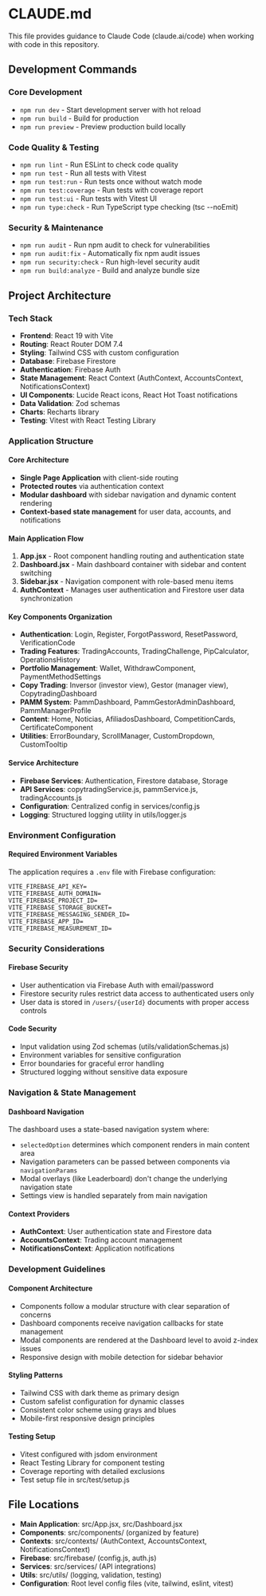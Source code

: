 # CLAUDE.md

This file provides guidance to Claude Code (claude.ai/code) when working with code in this repository.

## Development Commands

### Core Development
- `npm run dev` - Start development server with hot reload
- `npm run build` - Build for production
- `npm run preview` - Preview production build locally

### Code Quality & Testing
- `npm run lint` - Run ESLint to check code quality
- `npm run test` - Run all tests with Vitest
- `npm run test:run` - Run tests once without watch mode
- `npm run test:coverage` - Run tests with coverage report
- `npm run test:ui` - Run tests with Vitest UI
- `npm run type:check` - Run TypeScript type checking (tsc --noEmit)

### Security & Maintenance
- `npm run audit` - Run npm audit to check for vulnerabilities
- `npm run audit:fix` - Automatically fix npm audit issues
- `npm run security:check` - Run high-level security audit
- `npm run build:analyze` - Build and analyze bundle size

## Project Architecture

### Tech Stack
- **Frontend**: React 19 with Vite
- **Routing**: React Router DOM 7.4
- **Styling**: Tailwind CSS with custom configuration
- **Database**: Firebase Firestore
- **Authentication**: Firebase Auth
- **State Management**: React Context (AuthContext, AccountsContext, NotificationsContext)
- **UI Components**: Lucide React icons, React Hot Toast notifications
- **Data Validation**: Zod schemas
- **Charts**: Recharts library
- **Testing**: Vitest with React Testing Library

### Application Structure

#### Core Architecture
- **Single Page Application** with client-side routing
- **Protected routes** via authentication context
- **Modular dashboard** with sidebar navigation and dynamic content rendering
- **Context-based state management** for user data, accounts, and notifications

#### Main Application Flow
1. **App.jsx** - Root component handling routing and authentication state
2. **Dashboard.jsx** - Main dashboard container with sidebar and content switching
3. **Sidebar.jsx** - Navigation component with role-based menu items
4. **AuthContext** - Manages user authentication and Firestore user data synchronization

#### Key Components Organization
- **Authentication**: Login, Register, ForgotPassword, ResetPassword, VerificationCode
- **Trading Features**: TradingAccounts, TradingChallenge, PipCalculator, OperationsHistory
- **Portfolio Management**: Wallet, WithdrawComponent, PaymentMethodSettings
- **Copy Trading**: Inversor (investor view), Gestor (manager view), CopytradingDashboard
- **PAMM System**: PammDashboard, PammGestorAdminDashboard, PammManagerProfile
- **Content**: Home, Noticias, AfiliadosDashboard, CompetitionCards, CertificateComponent
- **Utilities**: ErrorBoundary, ScrollManager, CustomDropdown, CustomTooltip

#### Service Architecture
- **Firebase Services**: Authentication, Firestore database, Storage
- **API Services**: copytradingService.js, pammService.js, tradingAccounts.js
- **Configuration**: Centralized config in services/config.js
- **Logging**: Structured logging utility in utils/logger.js

### Environment Configuration

#### Required Environment Variables
The application requires a `.env` file with Firebase configuration:
```
VITE_FIREBASE_API_KEY=
VITE_FIREBASE_AUTH_DOMAIN=
VITE_FIREBASE_PROJECT_ID=
VITE_FIREBASE_STORAGE_BUCKET=
VITE_FIREBASE_MESSAGING_SENDER_ID=
VITE_FIREBASE_APP_ID=
VITE_FIREBASE_MEASUREMENT_ID=
```

### Security Considerations

#### Firebase Security
- User authentication via Firebase Auth with email/password
- Firestore security rules restrict data access to authenticated users only
- User data is stored in `/users/{userId}` documents with proper access controls

#### Code Security
- Input validation using Zod schemas (utils/validationSchemas.js)
- Environment variables for sensitive configuration
- Error boundaries for graceful error handling
- Structured logging without sensitive data exposure

### Navigation & State Management

#### Dashboard Navigation
The dashboard uses a state-based navigation system where:
- `selectedOption` determines which component renders in main content area
- Navigation parameters can be passed between components via `navigationParams`
- Modal overlays (like Leaderboard) don't change the underlying navigation state
- Settings view is handled separately from main navigation

#### Context Providers
- **AuthContext**: User authentication state and Firestore data
- **AccountsContext**: Trading account management
- **NotificationsContext**: Application notifications

### Development Guidelines

#### Component Architecture
- Components follow a modular structure with clear separation of concerns
- Dashboard components receive navigation callbacks for state management
- Modal components are rendered at the Dashboard level to avoid z-index issues
- Responsive design with mobile detection for sidebar behavior

#### Styling Patterns
- Tailwind CSS with dark theme as primary design
- Custom safelist configuration for dynamic classes
- Consistent color scheme using grays and blues
- Mobile-first responsive design principles

#### Testing Setup
- Vitest configured with jsdom environment
- React Testing Library for component testing
- Coverage reporting with detailed exclusions
- Test setup file in src/test/setup.js

## File Locations

- **Main Application**: src/App.jsx, src/Dashboard.jsx
- **Components**: src/components/ (organized by feature)
- **Contexts**: src/contexts/ (AuthContext, AccountsContext, NotificationsContext)
- **Firebase**: src/firebase/ (config.js, auth.js)
- **Services**: src/services/ (API integrations)
- **Utils**: src/utils/ (logging, validation, testing)
- **Configuration**: Root level config files (vite, tailwind, eslint, vitest)